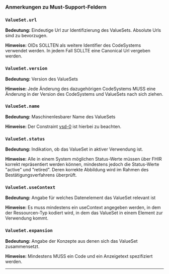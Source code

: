 ### Anmerkungen zu Must-Support-Feldern

### `ValueSet.url`

**Bedeutung:** Eindeutige Url zur Identifizierung des ValueSets. Absolute Urls sind zu bevorzugen.

**Hinweise:** OIDs SOLLTEN als weitere Identifier des CodeSystems verwendet werden. In jedem Fall SOLLTE eine Canonical Url vergeben werden.

### `ValueSet.version`

**Bedeutung:** Version des ValueSets

**Hinweise:** Jede Änderung des dazugehörigen CodeSystems MUSS eine Änderung in der Version des CodeSystems und ValueSets nach sich ziehen.

### `ValueSet.name`

**Bedeutung:** Maschinenlesbarer Name des ValueSets

**Hinweise:** Der Constraint [vsd-0](https://www.hl7.org/fhir/valueset.html#invs) ist hierbei zu beachten.

### `ValueSet.status`

**Bedeutung:** Indikation, ob das ValueSet in aktiver Verwendung ist.

**Hinweise:** Alle in einem System möglichen Status-Werte müssen über FHIR korrekt repräsentiert werden können, mindestens jedoch die Status-Werte "active" und "retired". Deren korrekte Abbildung wird im Rahmen des Bestätigungsverfahrens überprüft.

### `ValueSet.useContext`

**Bedeutung:** Angabe für welches Datenelement das ValueSet relevant ist

**Hinweise:** Es muss mindestens ein useContext angegeben werden, in dem der Ressourcen-Typ kodiert wird, in dem das ValueSet in einem Element zur Verwendung kommt.

### `ValueSet.expansion`

**Bedeutung:** Angabe der Konzepte aus denen sich das ValueSet zusammensetzt.

**Hinweise:** Mindestens MUSS ein Code und ein Anzeigetext spezifiziert werden.

---